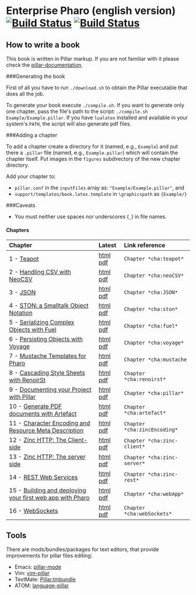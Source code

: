 Enterprise Pharo (english version) [![Build Status](https://ci.inria.fr/pharo-contribution/buildStatus/icon?job=EnterprisePharoBook)](https://ci.inria.fr/pharo-contribution/job/EnterprisePharoBook/) [![Build Status](https://travis-ci.org/SquareBracketAssociates/EnterprisePharo.svg?branch=master)](https://travis-ci.org/SquareBracketAssociates/EnterprisePharo)
====================

How to write a book
-------------------

This book is written in Pillar markup. If you are not familiar with it please check the [pillar-documentation](https://github.com/pillar-markup/pillar-documentation).

###Generating the book

First of all you have to run `./download.sh` to obtain the Pillar executable that does all the job.

To generate your book execute `./compile.sh`. If you want to generate only one chapter, pass the file's path to the script: `./compile.sh Example/Example.pillar`. If you have `lualatex` installed and available in your system's `PATH`, the script will also generate pdf files.

###Adding a chapter

To add a chapter create a directory for it (named, e.g., `Example`) and put there a `.pillar` file (named, e.g., `Example.pillar`) which will contain the chapter itself. Put images in the `figures` subdirectory of the new chapter directory.

Add your chapter to:

* `pillar.conf` in the `inputFiles` array as: `"Example/Example.pillar"`, and
* `support/templates/book.latex.template` in `\graphicspath` as `{Example/}`

###Caveats

* You must neither use spaces nor underscores (`_`) in file names.

#### Chapters

Chapter | Latest | Link reference |
:-------|:-------|:----------------
1 - [Teapot](Teapot/) | [html](https://ci.inria.fr/pharo-contribution/job/EnterprisePharoBook/lastSuccessfulBuild/artifact/Teapot/Teapot.html) [pdf](https://ci.inria.fr/pharo-contribution/view/Books/job/EnterprisePharoBook/lastSuccessfulBuild/artifact/Teapot/Teapot.pdf) | `Chapter *cha:teapot*`
2 - [Handling CSV with NeoCSV](NeoCSV) | [html](https://ci.inria.fr/pharo-contribution/view/Books/job/EnterprisePharoBook/lastSuccessfulBuild/artifact/NeoCSV/NeoCSV.html) [pdf](https://ci.inria.fr/pharo-contribution/view/Books/job/EnterprisePharoBook/lastSuccessfulBuild/artifact/NeoCSV/NeoCSV.pdf) | `Chapter *cha:neoCSV*`
3 - [JSON](NeoJSON/) | [html](https://ci.inria.fr/pharo-contribution/view/Books/job/EnterprisePharoBook/lastSuccessfulBuild/artifact/NeoJSON/NeoJSON.html) [pdf](https://ci.inria.fr/pharo-contribution/view/Books/job/EnterprisePharoBook/lastSuccessfulBuild/artifact/NeoJSON/NeoJSON.pdf) | `Chapter *cha:JSON*`
4 - [STON: a Smalltalk Object Notation](STON/) | [html](https://ci.inria.fr/pharo-contribution/view/Books/job/EnterprisePharoBook/lastSuccessfulBuild/artifact/STON/STON.html) [pdf](https://ci.inria.fr/pharo-contribution/view/Books/job/EnterprisePharoBook/lastSuccessfulBuild/artifact/STON/STON.pdf) | `Chapter *cha:ston*`
5 - [Serializing Complex Objects with Fuel](Fuel/) | [html](https://ci.inria.fr/pharo-contribution/view/Books/job/EnterprisePharoBook/lastSuccessfulBuild/artifact/Fuel/Fuel.html) [pdf](https://ci.inria.fr/pharo-contribution/view/Books/job/EnterprisePharoBook/lastSuccessfulBuild/artifact/Fuel/Fuel.pdf) | `Chapter *cha:fuel*`
6 - [Persisting Objects with Voyage](Voyage/) | [html](https://ci.inria.fr/pharo-contribution/view/Books/job/EnterprisePharoBook/lastSuccessfulBuild/artifact/Voyage/Voyage.html) [pdf](https://ci.inria.fr/pharo-contribution/view/Books/job/EnterprisePharoBook/lastSuccessfulBuild/artifact/Voyage/Voyage.pdf) | `Chapter *cha:voyage*`
7 - [Mustache Templates for Pharo](Mustache/) | [html](https://ci.inria.fr/pharo-contribution/view/Books/job/EnterprisePharoBook/lastSuccessfulBuild/artifact/Mustache/Mustache.html) [pdf](https://ci.inria.fr/pharo-contribution/view/Books/job/EnterprisePharoBook/lastSuccessfulBuild/artifact/Mustache/Mustache.pdf) | `Chapter *cha:mustache`
8 - [Cascading Style Sheets with RenoirSt](RenoirST/) | [html](https://ci.inria.fr/pharo-contribution/view/Books/job/EnterprisePharoBook/lastSuccessfulBuild/artifact/RenoirST/RenoirST.html) [pdf](https://ci.inria.fr/pharo-contribution/view/Books/job/EnterprisePharoBook/lastSuccessfulBuild/artifact/RenoirST/RenoirST.pdf) | `Chapter *cha:renoirst*`
9 - [Documenting your Project with Pillar](PillarChap/) | [html](https://ci.inria.fr/pharo-contribution/view/Books/job/EnterprisePharoBook/lastSuccessfulBuild/artifact/PillarChap/Pillar.html) [pdf](https://ci.inria.fr/pharo-contribution/view/Books/job/EnterprisePharoBook/lastSuccessfulBuild/artifact/PillarChap/Pillar.pdf) | `Chapter *cha:pillar*`
10 - [Generate PDF documents with Artefact](Artefact/) | [html](https://ci.inria.fr/pharo-contribution/view/Books/job/EnterprisePharoBook/lastSuccessfulBuild/artifact/Artefact/Artefact.html) [pdf](https://ci.inria.fr/pharo-contribution/view/Books/job/EnterprisePharoBook/lastSuccessfulBuild/artifact/Artefact/Artefact.pdf) | `Chapter *cha:artefact*`
11 - [Character Encoding and Resource Meta Description](Zinc-Encoding-Meta/) | [html](https://ci.inria.fr/pharo-contribution/view/Books/job/EnterprisePharoBook/lastSuccessfulBuild/artifact/Zinc-Encoding-Meta/Zinc-Encoding-Meta.html) [pdf](https://ci.inria.fr/pharo-contribution/view/Books/job/EnterprisePharoBook/lastSuccessfulBuild/artifact/Zinc-Encoding-Meta/Zinc-Encoding-Meta.pdf) | `Chapter *cha:zincEncoding*`
12 - [Zinc HTTP: The Client-side](Zinc-HTTP-Client/) | [html](https://ci.inria.fr/pharo-contribution/view/Books/job/EnterprisePharoBook/lastSuccessfulBuild/artifact/Zinc-HTTP-Client/Zinc-HTTP-Client.html) [pdf](https://ci.inria.fr/pharo-contribution/view/Books/job/EnterprisePharoBook/lastSuccessfulBuild/artifact/Zinc-HTTP-Client/Zinc-HTTP-Client.pdf) | `Chapter *cha:zinc-client*`
13 - [Zinc HTTP: The server side](Zinc-HTTP-Server/) | [html](https://ci.inria.fr/pharo-contribution/view/Books/job/EnterprisePharoBook/lastSuccessfulBuild/artifact/Zinc-HTTP-Server/Zinc-HTTP-Server.html) [pdf](https://ci.inria.fr/pharo-contribution/view/Books/job/EnterprisePharoBook/lastSuccessfulBuild/artifact/Zinc-HTTP-Server/Zinc-HTTP-Server.pdf) | `Chapter *cha:zinc-server*`
14 - [REST Web Services](Zinc-REST/) | [html](https://ci.inria.fr/pharo-contribution/view/Books/job/EnterprisePharoBook/lastSuccessfulBuild/artifact/Zinc-REST/Zinc-REST.html) [pdf](https://ci.inria.fr/pharo-contribution/view/Books/job/EnterprisePharoBook/lastSuccessfulBuild/artifact/Zinc-REST/Zinc-REST.pdf) | `Chapter *cha:zinc-rest*`
15 - [Building and deploying your first web app with Pharo](WebApp/) | [html](https://ci.inria.fr/pharo-contribution/view/Books/job/EnterprisePharoBook/lastSuccessfulBuild/artifact/WebApp/WebApp.html) [pdf](https://ci.inria.fr/pharo-contribution/view/Books/job/EnterprisePharoBook/lastSuccessfulBuild/artifact/WebApp/WebApp.pdf) | `Chapter *cha:webApp*`
16 - [WebSockets](WebSockets/) | [html](https://ci.inria.fr/pharo-contribution/view/Books/job/EnterprisePharoBook/lastSuccessfulBuild/artifact/WebSockets/WebSockets.html) [pdf](https://ci.inria.fr/pharo-contribution/view/Books/job/EnterprisePharoBook/lastSuccessfulBuild/artifact/WebSockets/WebSockets.pdf) | `Chapter *cha:webSockets*`

Tools
-----
There are mods/bundles/packages for text editors, that provide improvements for pillar files editing:

* Emacs: [pillar-mode](https://github.com/pillar-markup/pillar-mode)
* Vim: [vim-pillar](https://github.com/cdlm/vim-pillar)
* TextMate: [Pillar.tmbundle](https://github.com/pillar-markup/Pillar.tmbundle)
* ATOM: [language-pillar](https://github.com/pillar-markup/language-pillar)
